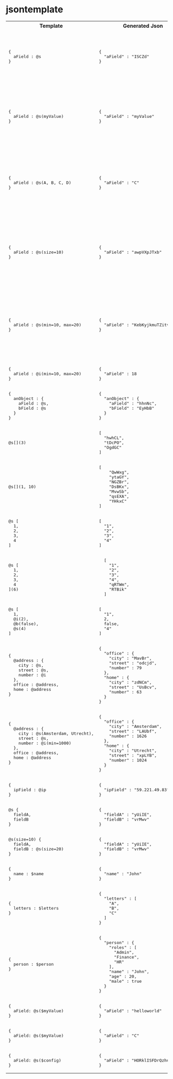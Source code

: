 # jsontemplate
<table><tr><th>Template</th><th>Generated Json</th><th>Description</th></tr>
<tr><td><pre>
{
  aField : @s
}
</pre></td><td><pre>
{
  "aField" : "ISCZd"
}
</pre></td><td>
<b>@</b> is a type indicator, <b>@s</b> refers to the string type. 
The length of the generated string by default is 5.
</td></tr>


<tr><td><pre>
{
  aField : @s(myValue)
}
</pre></td><td><pre>
{
  "aField" : "myValue"
}
</pre></td><td>
The string type <b>@s</b> is parameterized with a single value <i>myValue</i>. The generated
string is a fixed value <i>myValue</i>.
</td></tr>


<tr><td><pre>
{
  aField : @s(A, B, C, D)
}
</pre></td><td><pre>
{
  "aField" : "C"
}
</pre></td><td>
The string type <b>@s</b> is parameterized with a list value. The generated
string is one of the value enumerated in the list.
</td></tr>


<tr><td><pre>
{
  aField : @s(size=10)
}
</pre></td><td><pre>
{
  "aField" : "awpVXpJTxb"
}
</pre></td><td>
The string type <b>@s</b> is parameterized with a named value <i>size=10</i>. The lenght of 
the generated string is configured to be 10.
</td></tr>

<tr><td><pre>
{
  aField : @s(min=10, max=20)
}
</pre></td><td><pre>
{
  "aField" : "KebKyjkmuTZitvJcXlGg"
}
</pre></td><td>
The string type <b>@s</b> is parameterized with a named value <i>size=10</i>. The lenght of 
the generated string is configured to be 10.
</td></tr>


<tr><td><pre>
{ 
  aField : @i(min=10, max=20)
}
</pre></td><td><pre>
{
  "aField" : 18
}
</pre></td>
<td>comments</td></tr>


<tr><td><pre>
{
  anObject : {
    aField : @s, 
    bField : @s
  }
}
</pre></td><td><pre>
{
  "anObject" : {
    "aField" : "hhnNc",
    "bField" : "EyHbB"
  }
}
</pre></td>
<td>comments</td></tr>


<tr><td><pre>
@s[](3)
</pre></td><td><pre>
[
  "hwhCL",
  "tDcPO",
  "OgdGC"
]
</pre></td>
<td>comments</td></tr>


<tr><td><pre>
@s[](1, 10)
</pre></td><td><pre>
[
    "QwWxg",
    "ytaGY",
    "NGZBr",
    "DsBKx",
    "MvwSb",
    "qsEXA",
    "YHkxC"
]
</pre></td>
<td>comments</td></tr>


<tr><td><pre>
@s [
  1, 
  2, 
  3, 
  4
]
</pre></td><td><pre>
[
  "1",
  "2",
  "3",
  "4"
]
</pre></td>
<td>comments</td></tr>


<tr><td><pre>
@s [
  1, 
  2, 
  3, 
  4
](6)
</pre></td><td><pre>
  [
    "1",
    "2",
    "3",
    "4",
    "qRTWm",
    "RTBik"
  ]
</pre></td>
<td>comments</td></tr>


<tr><td><pre>
@s [
  1, 
  @i(2), 
  @b(false), 
  @s(4)
] 
</pre></td><td><pre>
[
  "1",
  2,
  false,
  "4"
]
</pre></td>
<td>comments</td></tr>

<tr><td><pre>
{
  @address : {
    city : @s,
    street : @s,
    number : @i
  },
  office : @address, 
  home : @address
}
</pre></td><td><pre>
{
  "office" : {
    "city" : "MavBr",
    "street" : "odcjd",
    "number" : 79
  },
  "home" : {
    "city" : "zdNCm",
    "street" : "UsBcv",
    "number" : 63
  }
}
</pre></td>
<td>comments</td></tr>


<tr><td><pre>
{ 
  @address : {
    city : @s(Amsterdam, Utrecht),
    street : @s,
    number : @i(min=1000)
  },
  office : @address,
  home : @address
}
</pre></td><td><pre>
{
  "office" : {
    "city" : "Amsterdam",
    "street" : "LAUbf",
    "number" : 1626
  },
  "home" : {
    "city" : "Utrecht",
    "street" : "xpLYB",
    "number" : 1024
  }
}
</pre></td>
<td>comments</td></tr>


<tr><td><pre>
{
  ipField : @ip
}
</pre></td><td><pre>
{
  "ipField" : "59.221.49.83"
}
</pre></td>
<td>comments</td></tr>


<tr><td><pre>
@s {
  fieldA, 
  fieldB
}
</pre></td><td><pre>
{
  "fieldA" : "yUiIE",
  "fieldB" : "vrMwv"
}
</pre></td>
<td>comments</td></tr>


<tr><td><pre>
@s(size=10) {
  fieldA, 
  fieldB : @s(size=20)
}
</pre></td><td><pre>
{
  "fieldA" : "yUiIE",
  "fieldB" : "vrMwv"
}
</pre></td>
<td>comments</td></tr>


<tr><td><pre>
{
  name : $name
}
</pre></td><td><pre>
{
  "name" : "John"
}
</pre></td>
<td>comments</td></tr>


<tr><td><pre>
{
  letters : $letters
}
</pre></td><td><pre>
{
  "letters" : [
    "A",
    "B",
    "C"
  ]
}
</pre></td>
<td>comments</td></tr>


<tr><td><pre>
{
  person : $person
}
</pre></td><td><pre>
{
  "person" : {
    "roles" : [
      "Admin",
      "Finance",
      "HR"
    ],
    "name" : "John",
    "age" : 20,
    "male" : true
  }
}
</pre></td>
<td>comments</td></tr>


<tr><td><pre>
{
  aField: @s($myValue)
}
</pre></td><td><pre>
{
  "aField" : "helloworld"
}
</pre></td>
<td>comments</td></tr>


<tr><td><pre>
{
  aField: @s($myValue)
}
</pre></td><td><pre>
{
  "aField" : "C"
}
</pre></td>
<td>comments</td></tr>


<tr><td><pre>
{
  aField: @s($config)
}
</pre></td><td><pre>
{
  "aField" : "HORklISFDrQzhumRojWQ"
}
</pre></td>
<td>comments</td></tr>

</table>

